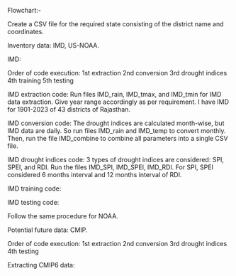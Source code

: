 Flowchart:-

Create a CSV file for the required state consisting of the district name and coordinates.

Inventory data:
IMD, US-NOAA.

IMD:

Order of code execution:
1st extraction
2nd conversion
3rd drought indices
4th training
5th testing

IMD extraction code:
Run files IMD_rain, IMD_tmax, and IMD_tmin for IMD data extraction. Give year range accordingly as per requirement. I have IMD for 1901-2023 of 43 districts of Rajasthan.

IMD conversion code:
The drought indices are calculated month-wise, but IMD data are daily. So run files IMD_rain and IMD_temp to convert monthly. Then, run the file IMD_combine to combine all parameters into a single CSV file.

IMD drought indices code:
3 types of drought indices are considered: SPI, SPEI, and RDI. Run the files IMD_SPI, IMD_SPEI, IMD_RDI. For SPI, SPEI considered 6 months interval and 12 months interval of RDI.

IMD training code:

IMD testing code:

Follow the same procedure for NOAA.

Potential future data:
CMIP.

Order of code execution:
1st extraction
2nd conversion
3rd drought indices
4th testing

Extracting CMIP6 data:
